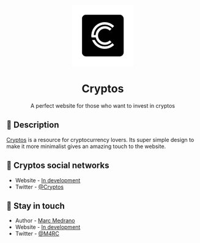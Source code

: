 <p align="center">
  <a href="http://dot.2lstudios.dev/" target="blank"><img src="https://raw.githubusercontent.com/elmarcz/Cryptos/main/Cryptos.png" width="160" alt="Dot Logo" /></a>
  <h1 align="center">Cryptos</h1>
</p>
<p align="center">A perfect website for those who want to invest in cryptos</p>

## 📝 Description

[Cryptos](https://github.com/elmarcz/Cryptos/blb/main/README.md) is a resource for cryptocurrency lovers. Its super simple design to make it more minimalist gives an amazing touch to the website.

## 💼 Cryptos social networks

- Website - [In development](https://github.com/elmarcz/Cryptos/blb/main/README.md)
- Twitter - [@Cryptos](https://twitter.com/Deathland)

## 📙 Stay in touch

- Author - [Marc Medrano](https://www.flowcode.com/page/elmarc)
- Website - [In development](https://github.com/elmarcz/Cryptos/blb/main/README.md)
- Twitter - [@M4RC](https://twitter.com/MarcMedrano15)
